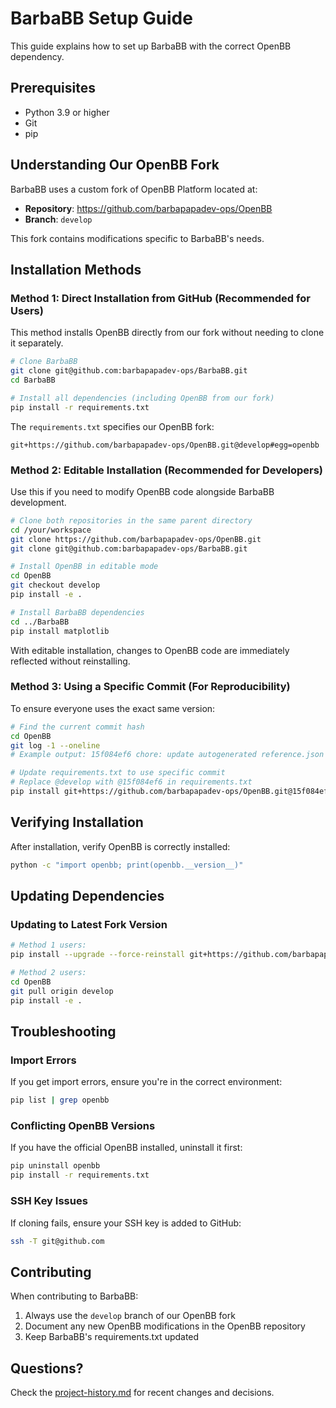 # BarbaBB Setup Guide

This guide explains how to set up BarbaBB with the correct OpenBB dependency.

## Prerequisites

- Python 3.9 or higher
- Git
- pip

## Understanding Our OpenBB Fork

BarbaBB uses a custom fork of OpenBB Platform located at:
- **Repository**: https://github.com/barbapapadev-ops/OpenBB
- **Branch**: `develop`

This fork contains modifications specific to BarbaBB's needs.

## Installation Methods

### Method 1: Direct Installation from GitHub (Recommended for Users)

This method installs OpenBB directly from our fork without needing to clone it separately.

```bash
# Clone BarbaBB
git clone git@github.com:barbapapadev-ops/BarbaBB.git
cd BarbaBB

# Install all dependencies (including OpenBB from our fork)
pip install -r requirements.txt
```

The `requirements.txt` specifies our OpenBB fork:
```
git+https://github.com/barbapapadev-ops/OpenBB.git@develop#egg=openbb
```

### Method 2: Editable Installation (Recommended for Developers)

Use this if you need to modify OpenBB code alongside BarbaBB development.

```bash
# Clone both repositories in the same parent directory
cd /your/workspace
git clone https://github.com/barbapapadev-ops/OpenBB.git
git clone git@github.com:barbapapadev-ops/BarbaBB.git

# Install OpenBB in editable mode
cd OpenBB
git checkout develop
pip install -e .

# Install BarbaBB dependencies
cd ../BarbaBB
pip install matplotlib
```

With editable installation, changes to OpenBB code are immediately reflected without reinstalling.

### Method 3: Using a Specific Commit (For Reproducibility)

To ensure everyone uses the exact same version:

```bash
# Find the current commit hash
cd OpenBB
git log -1 --oneline
# Example output: 15f084ef6 chore: update autogenerated reference.json

# Update requirements.txt to use specific commit
# Replace @develop with @15f084ef6 in requirements.txt
pip install git+https://github.com/barbapapadev-ops/OpenBB.git@15f084ef6#egg=openbb
```

## Verifying Installation

After installation, verify OpenBB is correctly installed:

```bash
python -c "import openbb; print(openbb.__version__)"
```

## Updating Dependencies

### Updating to Latest Fork Version

```bash
# Method 1 users:
pip install --upgrade --force-reinstall git+https://github.com/barbapapadev-ops/OpenBB.git@develop#egg=openbb

# Method 2 users:
cd OpenBB
git pull origin develop
pip install -e .
```

## Troubleshooting

### Import Errors
If you get import errors, ensure you're in the correct environment:
```bash
pip list | grep openbb
```

### Conflicting OpenBB Versions
If you have the official OpenBB installed, uninstall it first:
```bash
pip uninstall openbb
pip install -r requirements.txt
```

### SSH Key Issues
If cloning fails, ensure your SSH key is added to GitHub:
```bash
ssh -T git@github.com
```

## Contributing

When contributing to BarbaBB:
1. Always use the `develop` branch of our OpenBB fork
2. Document any new OpenBB modifications in the OpenBB repository
3. Keep BarbaBB's requirements.txt updated

## Questions?

Check the [project-history.md](project-history.md) for recent changes and decisions.
